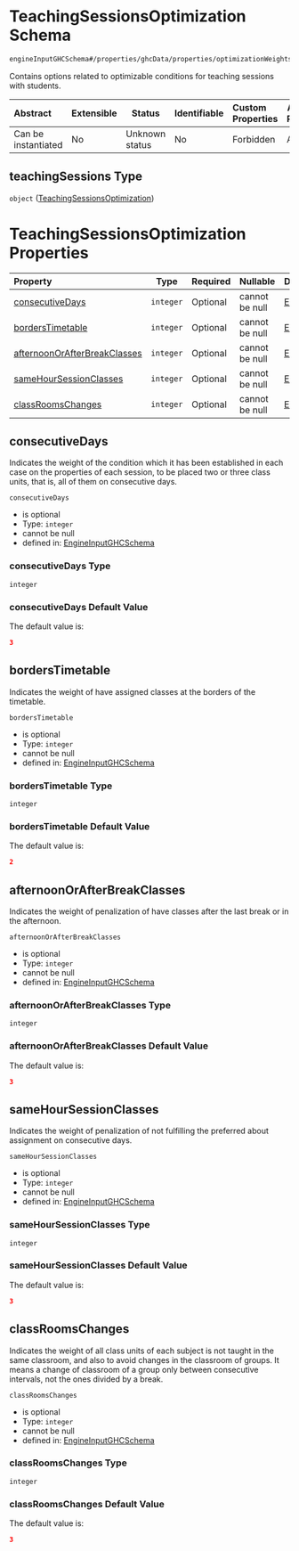 # TeachingSessionsOptimization Schema

```txt
engineInputGHCSchema#/properties/ghcData/properties/optimizationWeights/properties/teachingSessions
```

Contains options related to optimizable conditions for teaching sessions with students.


| Abstract            | Extensible | Status         | Identifiable | Custom Properties | Additional Properties | Access Restrictions | Defined In                                                         |
| :------------------ | ---------- | -------------- | ------------ | :---------------- | --------------------- | ------------------- | ------------------------------------------------------------------ |
| Can be instantiated | No         | Unknown status | No           | Forbidden         | Allowed               | none                | [ghc.schema.json\*](../out/ghc.schema.json "open original schema") |

## teachingSessions Type

`object` ([TeachingSessionsOptimization](ghc-properties-ghcdata-properties-optimizationweights-properties-teachingsessionsoptimization.md))

# TeachingSessionsOptimization Properties

| Property                                                      | Type      | Required | Nullable       | Defined by                                                                                                                                                                                                                                                                                                     |
| :------------------------------------------------------------ | --------- | -------- | -------------- | :------------------------------------------------------------------------------------------------------------------------------------------------------------------------------------------------------------------------------------------------------------------------------------------------------------- |
| [consecutiveDays](#consecutivedays)                           | `integer` | Optional | cannot be null | [EngineInputGHCSchema](ghc-properties-ghcdata-properties-optimizationweights-properties-teachingsessionsoptimization-properties-consecutivedays.md "engineInputGHCSchema#/properties/ghcData/properties/optimizationWeights/properties/teachingSessions/properties/consecutiveDays")                           |
| [bordersTimetable](#borderstimetable)                         | `integer` | Optional | cannot be null | [EngineInputGHCSchema](ghc-properties-ghcdata-properties-optimizationweights-properties-teachingsessionsoptimization-properties-borderstimetable.md "engineInputGHCSchema#/properties/ghcData/properties/optimizationWeights/properties/teachingSessions/properties/bordersTimetable")                         |
| [afternoonOrAfterBreakClasses](#afternoonorafterbreakclasses) | `integer` | Optional | cannot be null | [EngineInputGHCSchema](ghc-properties-ghcdata-properties-optimizationweights-properties-teachingsessionsoptimization-properties-afternoonorafterbreakclasses.md "engineInputGHCSchema#/properties/ghcData/properties/optimizationWeights/properties/teachingSessions/properties/afternoonOrAfterBreakClasses") |
| [sameHourSessionClasses](#samehoursessionclasses)             | `integer` | Optional | cannot be null | [EngineInputGHCSchema](ghc-properties-ghcdata-properties-optimizationweights-properties-teachingsessionsoptimization-properties-samehoursessionclasses.md "engineInputGHCSchema#/properties/ghcData/properties/optimizationWeights/properties/teachingSessions/properties/sameHourSessionClasses")             |
| [classRoomsChanges](#classroomschanges)                       | `integer` | Optional | cannot be null | [EngineInputGHCSchema](ghc-properties-ghcdata-properties-optimizationweights-properties-teachingsessionsoptimization-properties-classroomschanges.md "engineInputGHCSchema#/properties/ghcData/properties/optimizationWeights/properties/teachingSessions/properties/classRoomsChanges")                       |

## consecutiveDays

 Indicates the weight of the condition which it has been established in each case on the properties of each session, to be placed two or three class units, that is, all of them on consecutive days.


`consecutiveDays`

-   is optional
-   Type: `integer`
-   cannot be null
-   defined in: [EngineInputGHCSchema](ghc-properties-ghcdata-properties-optimizationweights-properties-teachingsessionsoptimization-properties-consecutivedays.md "engineInputGHCSchema#/properties/ghcData/properties/optimizationWeights/properties/teachingSessions/properties/consecutiveDays")

### consecutiveDays Type

`integer`

### consecutiveDays Default Value

The default value is:

```json
3
```

## bordersTimetable

Indicates the weight of have assigned classes at the borders of the timetable.


`bordersTimetable`

-   is optional
-   Type: `integer`
-   cannot be null
-   defined in: [EngineInputGHCSchema](ghc-properties-ghcdata-properties-optimizationweights-properties-teachingsessionsoptimization-properties-borderstimetable.md "engineInputGHCSchema#/properties/ghcData/properties/optimizationWeights/properties/teachingSessions/properties/bordersTimetable")

### bordersTimetable Type

`integer`

### bordersTimetable Default Value

The default value is:

```json
2
```

## afternoonOrAfterBreakClasses

Indicates the weight of penalization of have classes after the last break or in the afternoon.


`afternoonOrAfterBreakClasses`

-   is optional
-   Type: `integer`
-   cannot be null
-   defined in: [EngineInputGHCSchema](ghc-properties-ghcdata-properties-optimizationweights-properties-teachingsessionsoptimization-properties-afternoonorafterbreakclasses.md "engineInputGHCSchema#/properties/ghcData/properties/optimizationWeights/properties/teachingSessions/properties/afternoonOrAfterBreakClasses")

### afternoonOrAfterBreakClasses Type

`integer`

### afternoonOrAfterBreakClasses Default Value

The default value is:

```json
3
```

## sameHourSessionClasses

Indicates the weight of penalization of not fulfilling the preferred about assignment on consecutive days.


`sameHourSessionClasses`

-   is optional
-   Type: `integer`
-   cannot be null
-   defined in: [EngineInputGHCSchema](ghc-properties-ghcdata-properties-optimizationweights-properties-teachingsessionsoptimization-properties-samehoursessionclasses.md "engineInputGHCSchema#/properties/ghcData/properties/optimizationWeights/properties/teachingSessions/properties/sameHourSessionClasses")

### sameHourSessionClasses Type

`integer`

### sameHourSessionClasses Default Value

The default value is:

```json
3
```

## classRoomsChanges

 Indicates the weight of all class units of each subject is not taught in the same classroom, and also to avoid changes in the classroom of groups. It means a change of classroom of a group only between consecutive intervals, not the ones divided by a break.


`classRoomsChanges`

-   is optional
-   Type: `integer`
-   cannot be null
-   defined in: [EngineInputGHCSchema](ghc-properties-ghcdata-properties-optimizationweights-properties-teachingsessionsoptimization-properties-classroomschanges.md "engineInputGHCSchema#/properties/ghcData/properties/optimizationWeights/properties/teachingSessions/properties/classRoomsChanges")

### classRoomsChanges Type

`integer`

### classRoomsChanges Default Value

The default value is:

```json
3
```
